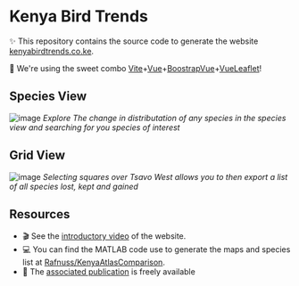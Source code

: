 # Kenya Bird Trends

:sparkles: This repository contains the source code to generate the website [kenyabirdtrends.co.ke](https://kenyabirdtrends.co.ke/).

:metal: We're using the sweet combo [Vite](https://vitejs.dev/)+[Vue](https://vuejs.org/)+[BoostrapVue](https://bootstrap-vue.org/)+[VueLeaflet](https://vue2-leaflet.netlify.app/)!

## Species View

![image](https://github.com/user-attachments/assets/7ebb2728-29a3-4171-ad4a-60d4aa79ac33)
_Explore The change in distributation of any species in the species view and searching for you species of interest_

## Grid View

![image](https://github.com/user-attachments/assets/c0387d8a-c42d-4094-b809-fec3d8cb17d3)
_Selecting squares over Tsavo West allows you to then export a list of all species lost, kept and gained_

## Resources

- :clapper: See the [introductory video](https://youtu.be/_h1KA6D6EuM) of the website.
- :computer: You can find the MATLAB code use to generate the maps and species list at [Rafnuss/KenyaAtlasComparison](https://github.com/Rafnuss/KenyaAtlasComparison).
- :page_facing_up: The [associated publication](https://doi.org/10.1111/ddi.13935) is freely available
